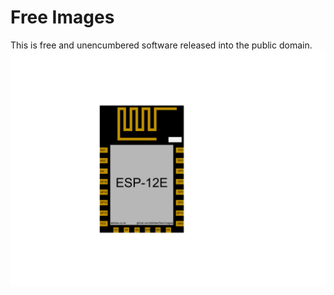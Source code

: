 # Free Images
This is free and unencumbered software released into the public domain.
![ESP-12E.svg](Images/ESP-12E.svg)
